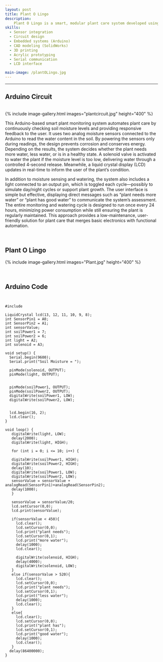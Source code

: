 ```yaml
---
layout: post
title: Plant O Lingo
description:  
    Plant O Lingo is a smart, modular plant care system developed using the iterative engineering design process. It monitors soil moisture using sensors, automatically waters the plant via a solenoid valve, and displays plant health status on an LCD. The structure is a scalable acrylic frame, integrating adjustable components, lighting, and communication systems to notify users of plant needs via text.
skills: 
  - Sensor integration
  - Circuit design
  - Embedded systems (Arduino)
  - CAD modeling (SolidWorks)
  - 3D printing
  - Acrylic prototyping
  - Serial communication
  - LCD interface

main-image: /plantOLingo.jpg
---
```


---

## Arduino Circuit
<br>
{% include image-gallery.html images="plantcircuit.jpg" height="400" %}
<br>

This Arduino-based smart plant monitoring system automates plant care by continuously checking soil moisture levels and providing responsive feedback to the user. It uses two analog moisture sensors connected to the Arduino to read the water content in the soil. By powering the sensors only during readings, the design prevents corrosion and conserves energy. Depending on the results, the system decides whether the plant needs more water, less water, or is in a healthy state. A solenoid valve is activated to water the plant if the moisture level is too low, delivering water through a controlled 4-second release. Meanwhile, a liquid crystal display (LCD) updates in real-time to inform the user of the plant’s condition.

In addition to moisture sensing and watering, the system also includes a light connected to an output pin, which is toggled each cycle—possibly to simulate day/night cycles or support plant growth. The user interface is simple but effective, displaying direct messages such as “plant needs more water” or “plant has good water” to communicate the system’s assessment. The entire monitoring and watering cycle is designed to run once every 24 hours, minimizing power consumption while still ensuring the plant is regularly maintained. This approach provides a low-maintenance, user-friendly solution for plant care that merges basic electronics with functional automation.

<br>


## Plant O Lingo
{% include image-gallery.html images="Plant.jpg" height="400" %}

<br>

## Arduino Code
<pre><code class="language-cpp">

#include <LiquidCrystal.h>         

LiquidCrystal lcd(13, 12, 11, 10, 9, 8);  
int SensorPin1 = A0;
int SensorPin2 = A1;
int sensorValue;
int soilPower1 = 7;
int soilPower2 = 6;
int light = A2;
int solenoid = A3;

void setup() {                     
  Serial.begin(9600);
  Serial.print("Soil Moisture = ");

  pinMode(solenoid, OUTPUT);
  pinMode(light, OUTPUT);
  

  pinMode(soilPower1, OUTPUT);
  pinMode(soilPower2, OUTPUT);
  digitalWrite(soilPower1, LOW);
  digitalWrite(soilPower2, LOW);  
  
  
  lcd.begin(16, 2);                 
  lcd.clear();                      
}

void loop() {
   digitalWrite(light, LOW);
   delay(2000);
   digitalWrite(light, HIGH);
   
   for (int i = 0; i <= 10; i++) { 

   digitalWrite(soilPower1, HIGH);
   digitalWrite(soilPower2, HIGH);
   delay(10);
   digitalWrite(soilPower1, LOW);
   digitalWrite(soilPower2, LOW);
   sensorValue = sensorValue + analogRead(SensorPin1)+analogRead(SensorPin2); 
   delay(1000); 
   } 

   sensorValue = sensorValue/20;
   lcd.setCursor(0,0);
   lcd.print(sensorValue);

   if(sensorValue < 450){
     lcd.clear();
     lcd.setCursor(0,0);
     lcd.print("plant needs");
     lcd.setCursor(0,1);
     lcd.print("more water");
     delay(1000);
     lcd.clear();

     digitalWrite(solenoid, HIGH);
     delay(4000);
     digitalWrite(solenoid, LOW);
   }
   else if(sensorValue > 520){
     lcd.clear();
     lcd.setCursor(0,0);
     lcd.print("plant needs");
     lcd.setCursor(0,1);
     lcd.print("less water");
     delay(1000);
     lcd.clear();
   }
   else{
     lcd.clear();
     lcd.setCursor(0,0);
     lcd.print("plant has");
     lcd.setCursor(0,1);
     lcd.print("good water");
     delay(1000);
     lcd.clear();
   }
  delay(86400000);
}  

<br>
<br>
<br>